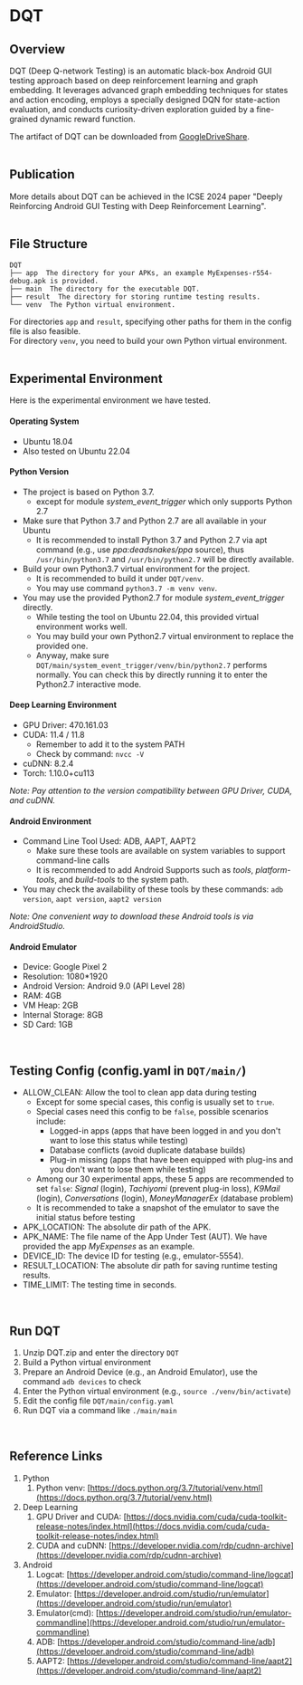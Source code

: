 # DQT
## Overview
DQT (Deep Q-network Testing) is an automatic black-box Android GUI testing approach based on deep reinforcement learning and graph embedding. It leverages advanced graph embedding techniques for states and action encoding, employs a specially designed DQN for state-action evaluation, and conducts curiosity-driven exploration guided by a fine-grained dynamic reward function.

The artifact of DQT can be downloaded from [GoogleDriveShare](https://drive.google.com/drive/folders/1w0XQv8FooDnUDkMUCSKXn_ZtYnE8hy1v?usp=sharing).<br /><br/>

## Publication
More details about DQT can be achieved in the ICSE 2024 paper "Deeply Reinforcing Android GUI Testing with Deep Reinforcement Learning".<br /><br/>

## File Structure
```
DQT
├── app  The directory for your APKs, an example MyExpenses-r554-debug.apk is provided.
├── main  The directory for the executable DQT.
├── result  The directory for storing runtime testing results.
└── venv  The Python virtual environment.
```

For directories `app` and `result`, specifying other paths for them in the config file is also feasible.<br />For directory `venv`, you need to build your own Python virtual environment.<br /><br/>

## Experimental Environment
Here is the experimental environment we have tested.
#### Operating System

- Ubuntu 18.04
- Also tested on Ubuntu 22.04
#### Python Version

- The project is based on Python 3.7.
   - except for module _system_event_trigger_ which only supports Python 2.7
- Make sure that Python 3.7 and Python 2.7 are all available in your Ubuntu
   - It is recommended to install Python 3.7 and Python 2.7 via apt command (e.g., use _ppa:deadsnakes/ppa_ source), thus `/usr/bin/python3.7` and `/usr/bin/python2.7` will be directly available.
- Build your own Python3.7 virtual environment for the project.
   - It is recommended to build it under `DQT/venv`.
   - You may use command `python3.7 -m venv venv`.
- You may use the provided Python2.7 for module _system_event_trigger_ directly.
   - While testing the tool on Ubuntu 22.04, this provided virtual environment works well.
   - You may build your own Python2.7 virtual environment to replace the provided one.
   - Anyway, make sure `DQT/main/system_event_trigger/venv/bin/python2.7` performs normally. You can check this by directly running it to enter the Python2.7 interactive mode.
#### Deep Learning Environment

- GPU Driver: 470.161.03
- CUDA: 11.4 / 11.8
   - Remember to add it to the system PATH
   - Check by command: `nvcc -V`
- cuDNN: 8.2.4
- Torch: 1.10.0+cu113

_Note: Pay attention to the version compatibility between GPU Driver, CUDA, and cuDNN._
#### Android Environment

- Command Line Tool Used: ADB, AAPT, AAPT2
   - Make sure these tools are available on system variables to support command-line calls
   - It is recommended to add Android Supports such as _tools_, _platform-tools_, and _build-tools_ to the system path.
- You may check the availability of these tools by these commands: `adb version`, `aapt version`, `aapt2 version`

_Note: One convenient way to download these Android tools is via AndroidStudio._
#### Android Emulator

- Device: Google Pixel 2
- Resolution: 1080*1920
- Android Version: Android 9.0 (API Level 28)
- RAM: 4GB
- VM Heap: 2GB
- Internal Storage: 8GB
- SD Card: 1GB

<br/>

## Testing Config (config.yaml in `DQT/main/`)

- ALLOW_CLEAN: Allow the tool to clean app data during testing
   - Except for some special cases, this config is usually set to `true`.
   - Special cases need this config to be `false`, possible scenarios include: 
      - Logged-in apps (apps that have been logged in and you don't want to lose this status while testing)
      - Database conflicts (avoid duplicate database builds)
      - Plug-in missing (apps that have been equipped with plug-ins and you don't want to lose them while testing)
   - Among our 30 experimental apps, these 5 apps are recommended to set `false`: _Signal_ (login), _Tachiyomi_ (prevent plug-in loss), _K9Mail_ (login), _Conversations_ (login), _MoneyManagerEx_ (database problem)
   - It is recommended to take a snapshot of the emulator to save the initial status before testing
- APK_LOCATION: The absolute dir path of the APK.
- APK_NAME: The file name of the App Under Test (AUT). We have provided the app _MyExpenses_ as an example.
- DEVICE_ID: The device ID for testing (e.g., emulator-5554).
- RESULT_LOCATION: The absolute dir path for saving runtime testing results.
- TIME_LIMIT: The testing time in seconds.

<br/>

## Run DQT

1. Unzip DQT.zip and enter the directory `DQT`
2. Build a Python virtual environment
3. Prepare an Android Device (e.g., an Android Emulator), use the command `adb devices` to check
4. Enter the Python virtual environment (e.g., `source ./venv/bin/activate`)
5. Edit the config file `DQT/main/config.yaml`
6. Run DQT via a command like `./main/main`

<br/>

## Reference Links

1. Python
   1. Python venv: [https://docs.python.org/3.7/tutorial/venv.html](https://docs.python.org/3.7/tutorial/venv.html)
2. Deep Learning
   1. GPU Driver and CUDA: [https://docs.nvidia.com/cuda/cuda-toolkit-release-notes/index.html](https://docs.nvidia.com/cuda/cuda-toolkit-release-notes/index.html)
   2. CUDA and cuDNN: [https://developer.nvidia.com/rdp/cudnn-archive](https://developer.nvidia.com/rdp/cudnn-archive)
3. Android
   1. Logcat: [https://developer.android.com/studio/command-line/logcat](https://developer.android.com/studio/command-line/logcat)
   2. Emulator: [https://developer.android.com/studio/run/emulator](https://developer.android.com/studio/run/emulator)
   3. Emulator(cmd): [https://developer.android.com/studio/run/emulator-commandline](https://developer.android.com/studio/run/emulator-commandline)
   4. ADB: [https://developer.android.com/studio/command-line/adb](https://developer.android.com/studio/command-line/adb)
   5. AAPT2: [https://developer.android.com/studio/command-line/aapt2](https://developer.android.com/studio/command-line/aapt2)

